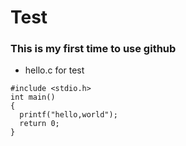 # Test
### This is my first time to use github
* hello.c for test
```
#include <stdio.h>
int main()
{
  printf("hello,world");
  return 0;
}
```

